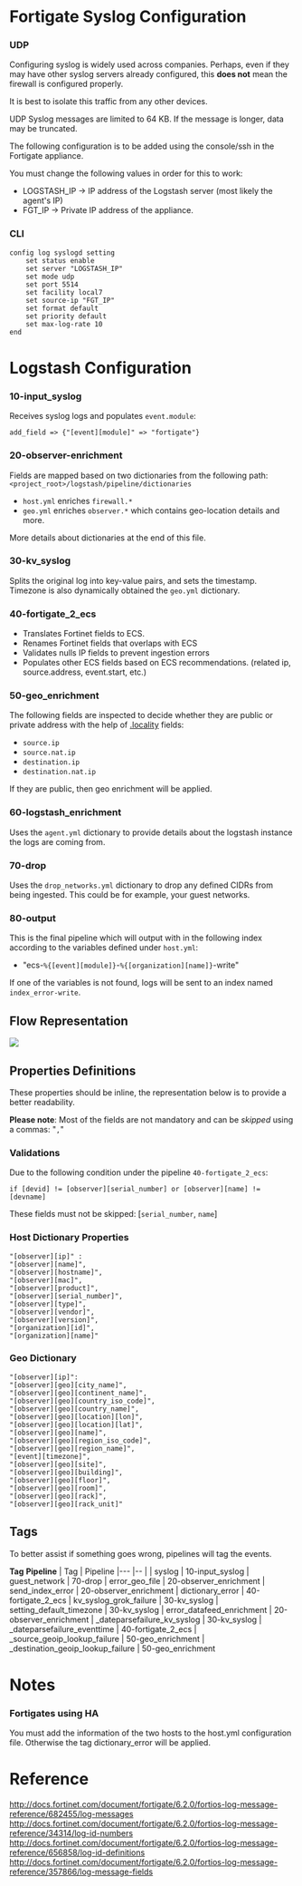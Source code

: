 Fortigate Syslog Configuration
======================================

### UDP

Configuring syslog is widely used across companies. Perhaps, even if
they may have other syslog servers already configured, this **does not**
mean the firewall is configured properly.

It is best to isolate this traffic from any other devices.

UDP Syslog messages are limited to 64 KB. If the message is longer, data
may be truncated.

The following configuration is to be added using the console/ssh in the
Fortigate appliance.

You must change the following values in order for this to work:

- LOGSTASH_IP → IP address of the Logstash server (most likely the agent's IP)
- FGT_IP → Private IP address of the appliance.

### CLI

    config log syslogd setting
        set status enable
        set server "LOGSTASH_IP"
        set mode udp
        set port 5514
        set facility local7
        set source-ip "FGT_IP"
        set format default
        set priority default
        set max-log-rate 10
    end


# Logstash Configuration

### 10-input_syslog

Receives syslog logs and populates `event.module`:
```
add_field => {"[event][module]" => "fortigate"}
```

### 20-observer-enrichment
Fields are mapped based on two dictionaries from the following path:
`<project_root>/logstash/pipeline/dictionaries`

- `host.yml` enriches `firewall.*`
- `geo.yml` enriches `observer.*` which contains geo-location details and more.

More details about dictionaries at the end of this file.

### 30-kv_syslog

Splits the original log into key-value pairs, and sets the timestamp. Timezone is also dynamically obtained the `geo.yml` dictionary.

### 40-fortigate_2_ecs

- Translates Fortinet fields to ECS. 
- Renames Fortinet fields that overlaps with ECS
- Validates nulls IP fields to prevent ingestion errors
- Populates other ECS fields based on ECS recommendations. (related ip, source.address, event.start, etc.)

### 50-geo_enrichment

The following fields are inspected to decide whether they are public or private address with the help of [.locality](https://github.com/elastic/ecs/pull/288) fields:

- `source.ip` 
- `source.nat.ip` 
- `destination.ip` 
- `destination.nat.ip` 

If they are public, then geo enrichment will be applied.

### 60-logstash_enrichment
Uses the `agent.yml` dictionary to provide details about the logstash instance the logs are coming from.

### 70-drop
Uses the `drop_networks.yml` dictionary to drop any defined CIDRs
from being ingested. This could be for example, your guest networks.

### 80-output
This is the final pipeline which will output with in the following index according to the variables defined under `host.yml`:
- "ecs-`%{[event][module]}`-`%{[organization][name]}`-write"

If one of the variables is not found, logs will be sent to an index named `index_error-write`.


Flow Representation
-------------------

![](assets/directory-structure.png)

Properties Definitions
----------------------

These properties should be inline, the representation below is to
provide a better readability.

**Please note**: Most of the fields are not mandatory and can be *skipped* using a commas: "`,`"

### Validations

Due to the following condition under the pipeline `40-fortigate_2_ecs`: 

`if [devid] != [observer][serial_number] or [observer][name] != [devname]`

These fields must not be skipped: [`serial_number`, `name`]

### Host Dictionary Properties

```
"[observer][ip]" : 
"[observer][name]",
"[observer][hostname]",
"[observer][mac]",
"[observer][product]",
"[observer][serial_number]",
"[observer][type]",
"[observer][vendor]",
"[observer][version]",
"[organization][id]",
"[organization][name]"
```

### Geo Dictionary
```
"[observer][ip]": 
"[observer][geo][city_name]",
"[observer][geo][continent_name]",
"[observer][geo][country_iso_code]",
"[observer][geo][country_name]",
"[observer][geo][location][lon]",
"[observer][geo][location][lat]",
"[observer][geo][name]",
"[observer][geo][region_iso_code]",
"[observer][geo][region_name]",
"[event][timezone]",
"[observer][geo][site]",
"[observer][geo][building]",
"[observer][geo][floor]",
"[observer][geo][room]",
"[observer][geo][rack]",
"[observer][geo][rack_unit]"
```

Tags
----

To better assist if something goes wrong, pipelines will tag the events.

  **Tag**                              **Pipeline**
|   Tag                             | Pipeline
|---                                |--                     |
| syslog                            | 10-input_syslog
| guest_network                     | 70-drop
| error_geo_file                    | 20-observer_enrichment
| send_index_error                  | 20-observer_enrichment
| dictionary_error                  | 40-fortigate_2_ecs
| kv_syslog_grok_failure            | 30-kv_syslog
| setting_default_timezone          | 30-kv_syslog
| error_datafeed_enrichment         | 20-observer_enrichment
| _dateparsefailure_kv_syslog       | 30-kv_syslog
| _dateparsefailure_eventtime       | 40-fortigate_2_ecs
| _source_geoip_lookup_failure      | 50-geo_enrichment
| _destination_geoip_lookup_failure | 50-geo_enrichment

Notes
======================================

### Fortigates using HA

You must add the information of the two hosts to the host.yml
configuration file. Otherwise the tag dictionary_error will be applied.

Reference
=========

<http://docs.fortinet.com/document/fortigate/6.2.0/fortios-log-message-reference/682455/log-messages>
<http://docs.fortinet.com/document/fortigate/6.2.0/fortios-log-message-reference/34314/log-id-numbers>
<http://docs.fortinet.com/document/fortigate/6.2.0/fortios-log-message-reference/656858/log-id-definitions>
<http://docs.fortinet.com/document/fortigate/6.2.0/fortios-log-message-reference/357866/log-message-fields>
